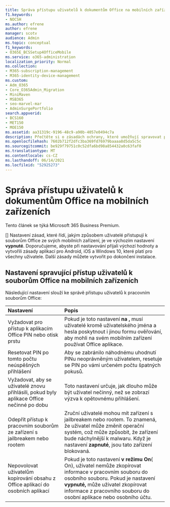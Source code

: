 ```yaml
---
title: Správa přístupu uživatelů k dokumentům Office na mobilních zařízeních
f1.keywords:
- NOCSH
ms.author: efrene
author: efrene
manager: scotv
audience: Admin
ms.topic: conceptual
f1_keywords:
- O365E_BCSSetup4OfficeMobile
ms.service: o365-administration
localization_priority: Normal
ms.collection:
- M365-subscription-management
- M365-identity-device-management
ms.custom:
- Adm_O365
- Core_O365Admin_Migration
- MiniMaven
- MSB365
- seo-marvel-mar
- AdminSurgePortfolio
search.appverid:
- BCS160
- MET150
- MOE150
ms.assetid: aa31319c-9196-48c9-a90b-4057e0494c7a
description: Přečtěte si o zásadách ochrany, které umožňují spravovat přístup uživatelů Office aplikací a pracovních souborů z mobilních zařízení.
ms.openlocfilehash: 7602b712f2dfc3ba369fd76979baaaa8d5da5c5c
ms.sourcegitcommit: be929f79751c0c52dfa6bd98a854432a0c63faf0
ms.translationtype: MT
ms.contentlocale: cs-CZ
ms.lasthandoff: 06/14/2021
ms.locfileid: "52925273"
---
```

# <a name="manage-how-users-access-office-documents-on-mobile-devices"></a>Správa přístupu uživatelů k dokumentům Office na mobilních zařízeních

Tento článek se týká Microsoft 365 Business Premium.

[] Nastavení zásad, které řídí, jakým způsobem uživatelé přistupují k souborům Office ze svých mobilních zařízení, je ve výchozím nastavení **vypnuté**. Doporučujeme, abyste při nastavování přijali výchozí hodnoty a vytvořili zásady aplikací pro Android, iOS a Windows 10, které platí pro všechny uživatele. Další zásady můžete vytvořit po dokončení instalace. 
  
## <a name="settings-that-control-how-users-access-office-files-on-mobile-devices"></a>Nastavení spravující přístup uživatelů k souborům Office na mobilních zařízeních

Následující nastavení slouží ke správě přístupu uživatelů k pracovním souborům Office:

|Nastavení  <br/> |Popis  <br/> |
|:-----|:-----|
|Vyžadovat pro přístup k aplikacím Office PIN nebo otisk prstu  <br/> |Pokud je toto nastavení **na ,** musí uživatelé kromě uživatelského jména a hesla poskytnout i jinou formu ověřování, aby mohli na svém mobilním zařízení používat Office aplikace.  <br/> |
|Resetovat PIN po tomto počtu neúspěšných přihlášení  <br/> |Aby se zabránilo náhodnému uhodnutí PINu neoprávněným uživatelem, resetuje se PIN po vámi určeném počtu špatných pokusů.  <br/> |
|Vyžadovat, aby se uživatelé znovu přihlásili, pokud byly aplikace Office nečinné po dobu  <br/> |Toto nastavení určuje, jak dlouho může být uživatel nečinný, než se zobrazí výzva k opětovnému přihlášení.  <br/> |
|Odepřít přístup k pracovním souborům ze zařízení s jailbreakem nebo rootem  <br/> |Zruční uživatelé mohou mít zařízení s jailbreakem nebo rootem. To znamená, že uživatel může změnit operační systém, což může způsobit, že zařízení bude náchylnější k malwaru. Když je nastavení **zapnuté**, jsou tato zařízení blokovaná.  <br/> |
|Nepovolovat uživatelům kopírování obsahu z Office aplikací do osobních aplikací  <br/> |Pokud je toto nastavení **v režimu On**( On), uživatel nemůže zkopírovat informace v pracovním souboru do osobního souboru. Pokud je nastavení **vypnuté,** může uživatel zkopírovat informace z pracovního souboru do osobní aplikace nebo osobního účtu.  <br/> |
   

